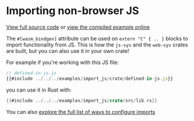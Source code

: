 # Importing non-browser JS

[View full source code][code] or [view the compiled example online][online]

[online]: https://wasm-bindgen.github.io/wasm-bindgen/exbuild/import_js/
[code]: https://github.com/wasm-bindgen/wasm-bindgen/tree/master/examples/import_js

The `#[wasm_bindgen]` attribute can be used on `extern "C" { .. }` blocks to import
functionality from JS. This is how the `js-sys` and the `web-sys` crates are
built, but you can also use it in your own crate!

For example if you're working with this JS file:

```js
// defined-in-js.js
{{#include ../../../examples/import_js/crate/defined-in-js.js}}
```

you can use it in Rust with:

```rust
{{#include ../../../examples/import_js/crate/src/lib.rs}}
```

You can also [explore the full list of ways to configure imports][attr]

[attr]: ../reference/attributes/on-js-imports/index.html

